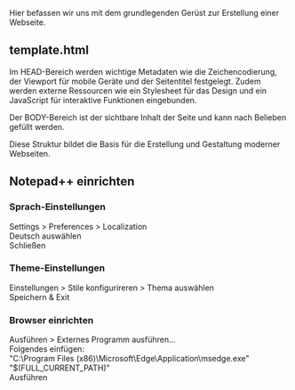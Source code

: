 Hier befassen wir uns mit dem grundlegenden Gerüst zur Erstellung einer Webseite.

## template.html

Im HEAD-Bereich werden wichtige Metadaten wie die Zeichencodierung, der Viewport für mobile Geräte und der Seitentitel festgelegt. Zudem werden externe Ressourcen wie ein Stylesheet für das Design und ein JavaScript für interaktive Funktionen eingebunden.

Der BODY-Bereich ist der sichtbare Inhalt der Seite und kann nach Belieben gefüllt werden.

Diese Struktur bildet die Basis für die Erstellung und Gestaltung moderner Webseiten.

## Notepad++ einrichten

### Sprach-Einstellungen
Settings > Preferences > Localization  
Deutsch auswählen  
Schließen  

### Theme-Einstellungen
Einstellungen > Stile konfigurireren > Thema auswählen  
Speichern & Exit  

### Browser einrichten
Ausführen > Externes Programm ausführen...  
Folgendes einfügen:  
"C:\Program Files (x86)\Microsoft\Edge\Application\msedge.exe" "$(FULL_CURRENT_PATH)"  
Ausführen  

